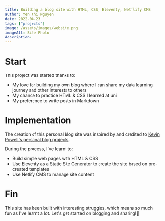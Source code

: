 ```yaml
---
title: Building a blog site with HTML, CSS, Eleventy, Netflify CMS 
author: Yen Chi Nguyen
date: 2022-08-23
tags: ["projects"]
image: /assets/images/website.png
imageAlt: Site Photo
description: 
---
```

# Start 
This project was started thanks to:
- My love for building my own blog where I can share my data learning journey and other interests to others
- My chance to practice HTML & CSS I learned at uni
- My preference to write posts in Markdown

# Implementation
The creation of this personal blog site was inspired by and credited to [Kevin Powell's personal blog projects](https://github.com/kevin-powell/JAMStack-blog-starter#).

During the process, I've learnt to:
- Build simple web pages with HTML & CSS
- Use Eleventy as a Static Site Generator to create the site based on pre-created templates
- Use Netlify CMS to manage site content

# Fin
This site has been built with interesting struggles, which means so much fun as I've learnt a lot. Let's get started on blogging and sharing!🌈